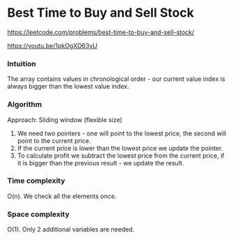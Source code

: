 # Best Time to Buy and Sell Stock

https://leetcode.com/problems/best-time-to-buy-and-sell-stock/

https://youtu.be/1pkOgXD63yU

### Intuition
The array contains values in chronological order - our current value index is always bigger than the lowest value index.

### Algorithm
Approach: Sliding window (flexible size)

1) We need two pointers - one will point to the lowest price, the second will point to the current price.
2) If the current price is lower than the lowest price we update the pointer.
3) To calculate profit we subtract the lowest price from the current price, if it is bigger than the previous result - we update the result.

### Time complexity
O(n). We check all the elements once.

### Space complexity
O(1). Only 2 additional variables are needed.